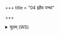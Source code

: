 +++
title = "04 इहैवः पन्था"

+++
<details><summary>मूलम् (WS)</summary>

इहैवः पन्था बहवो देवयाना अनु द्यावापृथिवी सञ्चरन्ति । वहवो  
तेषामहं मा वर्चस्या दधामि यथा क्रीत्वा धनमावहानि ॥ ४ ॥
</details>